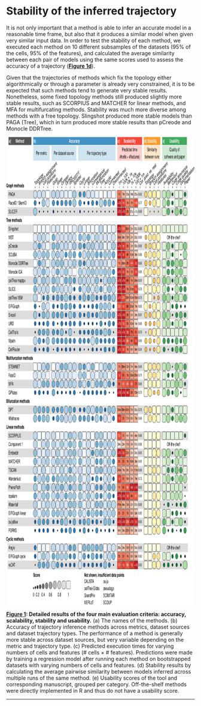 
# Stability of the inferred trajectory

It is not only important that a method is able to infer an accurate
model in a reasonable time frame, but also that it produces a similar
model when given very similar input data. In order to test the stability
of each method, we executed each method on 10 different subsamples of
the datasets (95% of the cells, 95% of the features), and calculated the
average similarity between each pair of models using the same scores
used to assess the accuracy of a trajectory ([**Figure
1d**](#fig_results_detailed)).

Given that the trajectories of methods which fix the topology either
algorithmically or through a parameter is already very constrained, it
is to be expected that such methods tend to generate very stable
results. Nonetheless, some fixed topology methods still produced
slightly more stable results, such as SCORPIUS and MATCHER for linear
methods, and MFA for multifurcating methods. Stability was much more
diverse among methods with a free topology. Slingshot produced more
stable models than PAGA (Tree), which in turn produced more stable
results than pCreode and Monocle DDRTree.

<p>

<a name = 'fig_results_detailed'></a>
<img src = ".figures/results_detailed.png" width = "900" height = "1246.15384615385" />

</p>

<p>

<strong>[**Figure 1**](#fig_results_detailed): Detailed results of the
four main evaluation criteria: accuracy, scalability, stability and
usability.</strong> (a) The names of the methods. (b) Accuracy of
trajectory inference methods across metrics, dataset sources and dataset
trajectory types. The performance of a method is generally more stable
across dataset sources, but very variable depending on the metric and
trajectory type. (c) Predicted execution times for varying numbers of
cells and features (\# cells × \# features). Predictions were made by
training a regression model after running each method on bootstrapped
datasets with varying numbers of cells and features. (d) Stability
results by calculating the average pairwise similarity between models
inferred across multiple runs of the same method. (e) Usability scores
of the tool and corresponding manuscript, grouped per category.
Off-the-shelf methods were directly implemented in R and thus do not
have a usability score.

</p>

-----

